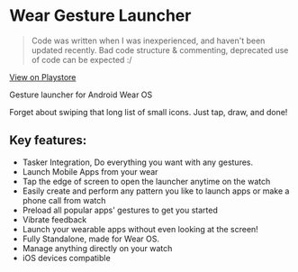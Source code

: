 # Wear Gesture Launcher

> Code was written when I was inexperienced, and haven't been updated recently. Bad code structure & commenting, deprecated use of code can be expected :/

 [View on Playstore](https://play.google.com/store/apps/details?id=com.format.gesturelauncher)

Gesture launcher for Android Wear OS

Forget about swiping that long list of small icons. Just tap, draw, and done!



## Key features:
* Tasker Integration, Do everything you want with any gestures.
* Launch Mobile Apps from your wear
* Tap the edge of screen to open the launcher anytime on the watch
* Easily create and perform any pattern you like to launch apps or make a phone call from watch
* Preload all popular apps' gestures to get you started
* Vibrate feedback
* Launch your wearable apps without even looking at the screen! 
* Fully Standalone, made for Wear OS.
* Manage anything directly on your watch
* iOS devices compatible 
